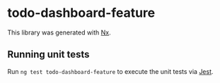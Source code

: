 # todo-dashboard-feature

This library was generated with [Nx](https://nx.dev).

## Running unit tests

Run `ng test todo-dashboard-feature` to execute the unit tests via [Jest](https://jestjs.io).
